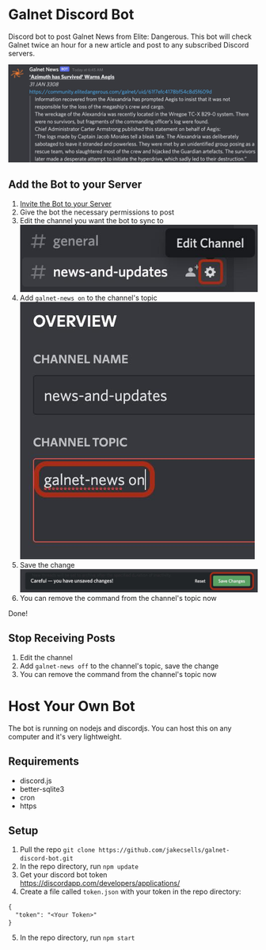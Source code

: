 # Galnet Discord Bot
Discord bot to post Galnet News from Elite: Dangerous. This bot will check Galnet twice an hour for a new article and post to any subscribed Discord servers.

![Example Image of Bot](/how-to/example_image.jpg?raw=true)

## Add the Bot to your Server

1. [Invite the Bot to your Server](https://discord.com/api/oauth2/authorize?client_id=937466947975651378&permissions=150528&scope=bot)
2. Give the bot the necessary permissions to post
3. Edit the channel you want the bot to sync to
![Editing channel](/how-to/edit_channel.jpg?raw=true)
4. Add `galnet-news on` to the channel's topic
![Editing channel topic](/how-to/update_topic.jpg?raw=true)
5. Save the change
![Saving changes](/how-to/save_changes.jpg?raw=true)
6. You can remove the command from the channel's topic now

Done!

## Stop Receiving Posts

1. Edit the channel
2. Add `galnet-news off` to the channel's topic, save the change
3. You can remove the command from the channel's topic now

# Host Your Own Bot
The bot is running on nodejs and discordjs. You can host this on any computer and it's very lightweight.

## Requirements
* discord.js
* better-sqlite3
* cron
* https

## Setup

1. Pull the repo `git clone https://github.com/jakecsells/galnet-discord-bot.git`
2. In the repo directory, run `npm update`
3. Get your discord bot token https://discordapp.com/developers/applications/
4. Create a file called `token.json` with your token in the repo directory:
```
{
  "token": "<Your Token>"
}
```
5. In the repo directory, run `npm start`
